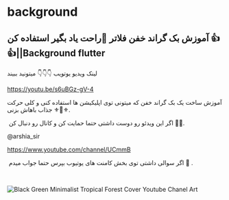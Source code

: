 # background

## آموزش بک گراند خفن فلاتر 📱راحت یاد بگیر استفاده کن 👍👍||Background flutter ⁣

لینک ویدیو یوتویب 👇👇👇 میتونید ببیند

https://youtu.be/s6uBGz-gV-4

آموزش ساخت یک بک گراند خفن که میتونی توی اپلیکیشن ها استفاده کنی  و کلی حرکت جذاب باهاش بزنی ⚜️💯⚜️.⁣

⁣
اگر این ویدئو رو دوست داشتی حتما حمایت  کن و کانال  رو دنبال کن 🌹🌹.⁣
 
 @arshia_sir 
 
https://www.youtube.com/channel/UCmmB

⁣
اگر سوالی داشتی  توی بخش کامنت   های یوتیوب  بپرس حتما جواب میدم 🤌 .⁣

⁣

![Black   Green Minimalist Tropical Forest Cover Youtube Chanel Art](https://user-images.githubusercontent.com/98395557/183146930-73105683-cec6-47e3-af31-7af6c4d11887.jpg)



